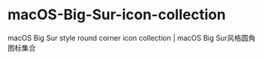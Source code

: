 # macOS-Big-Sur-icon-collection
macOS Big Sur style round corner icon collection | macOS Big Sur风格圆角图标集合
